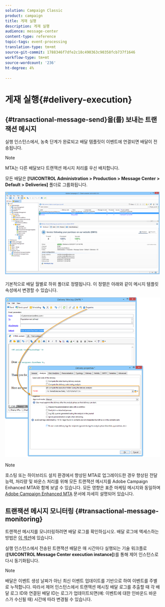 ```yaml
---
solution: Campaign Classic
product: campaign
title: 게재 실행
description: 게재 실행
audience: message-center
content-type: reference
topic-tags: event-processing
translation-type: tm+mt
source-git-commit: 1788346f7dfe2c18c490363c90358fcb737f1646
workflow-type: tm+mt
source-wordcount: '236'
ht-degree: 4%

---
```



# 게재 실행{#delivery-execution}

## {#transactional-message-send}을(를) 보내는 트랜잭션 메시지

실행 인스턴스에서, 농축 단계가 완료되고 배달 템플릿이 이벤트에 연결되면 배달이 전송됩니다.

>[!NOTE]
>
>MTA는 다른 배달보다 트랜잭션 메시지 처리를 우선 배치합니다.

모든 배달은 **[!UICONTROL Administration > Production > Message Center > Default > Deliveries]** 폴더로 그룹화됩니다.

![](assets/messagecenter_deliveries_execinstances_001.png)

기본적으로 배달 월별로 하위 폴더로 정렬됩니다. 이 정렬은 아래와 같이 메시지 템플릿 속성에서 변경할 수 있습니다.

![](assets/messagecenter_deliveries_properties_001.png)

>[!NOTE]
>
>호스팅 또는 하이브리드 설치 환경에서 향상된 MTA로 업그레이드한 경우 향상된 전달 능력, 처리량 및 바운스 처리를 위해 모든 트랜잭션 메시지를 Adobe Campaign Enhanced MTA와 함께 보낼 수 있습니다. 모든 영향은 표준 마케팅 메시지와 동일하며 [Adobe Campaign Enhanced MTA](https://helpx.adobe.com/kr/campaign/kb/acc-campaign-enhanced-mta.html) 문서에 자세히 설명되어 있습니다.

## 트랜잭션 메시지 모니터링 {#transactional-message-monitoring}

트랜잭션 메시지를 모니터링하려면 배달 로그를 확인하십시오. 배달 로그에 액세스하는 방법은 [이 섹션](../../delivery/using/delivery-dashboard.md#delivery-logs-and-history)에 있습니다.

실행 인스턴스에서 전송된 트랜잭션 배달은 매 시간마다 실행되는 기술 워크플로(**[!UICONTROL Message Center execution instance]**)를 통해 제어 인스턴스로 다시 동기화됩니다.

>[!NOTE]
>
>배달은 이벤트 생성 날짜가 아닌 최신 이벤트 업데이트를 기반으로 하여 이벤트를 주별로 누적합니다. 따라서 제어 인스턴스에서 트랜잭션 메시징 배달 로그를 추출할 때 각 배달 로그 ID와 연결된 배달 ID는 로그가 업데이트되면(예: 이벤트에 대한 인바운드 바운스가 수신될 때) 시간에 따라 변경될 수 있습니다.

<!--The transactional deliveries sent from the execution instance are synchronized back to the control instance as follows.

Let's take a [delivery template](../../message-center/using/introduction.md) labelled *Template_1*.

1. An event corresponding to *Template_1* is received on the execution instance.
1. The **Processing real time events** (rtEventsProcessing) workflow processes the event and searches for an existing delivery for the current month.

    >[!NOTE]
    >
    >If not found, a new delivery is created and the event is assigned to the new delivery.

1. The transactional email is sent and the delivery status changes to **[!UICONTROL Sent]**.
1. The **Message Center execution instance** (mcSync_mcExec) workflow retrieves the delivery logs from the execution instance and updates the delivery logs on the control instance.
1. The control instance searches for an existing delivery for week 40 (2020-09-28_Template_1).

    >[!NOTE]
    >
    >If not found, a new delivery is created.

1. The week after, an inbound bounce is received for the event.
1. The status of the event changes to **[!UICONTROL Delivery failed]**.
1. The **Message Center execution instance** (mcSync_mcExec) workflow retrieves the delivery logs from the execution instance and searches for a delivery for week 41 (2020-10-05_Template_1) to update the delivery logs. The delivery logs are then linked to a new delivery for the current week.

To summarize, the deliveries weekly accumulate the events based on the latest event update, and not on the event creation date.

Therefore, when extracting transactional messaging delivery logs from the control instance, the delivery ID associated with each delivery log ID changes every week.-->